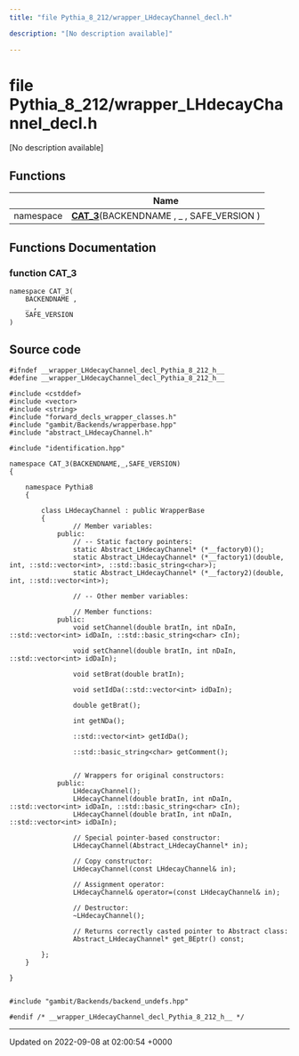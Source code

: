 ```yaml
---
title: "file Pythia_8_212/wrapper_LHdecayChannel_decl.h"

description: "[No description available]"

---
```


# file Pythia_8_212/wrapper_LHdecayChannel_decl.h

[No description available]

## Functions

|                | Name           |
| -------------- | -------------- |
| namespace | **[CAT_3](/documentation/code/files/wrapper__lhdecaychannel__decl_8h/#function-wrapper-lhdecaychannel-decl-h-cat-3)**(BACKENDNAME , _ , SAFE_VERSION ) |


## Functions Documentation

### function CAT_3

```
namespace CAT_3(
    BACKENDNAME ,
    _ ,
    SAFE_VERSION 
)
```




## Source code

```
#ifndef __wrapper_LHdecayChannel_decl_Pythia_8_212_h__
#define __wrapper_LHdecayChannel_decl_Pythia_8_212_h__

#include <cstddef>
#include <vector>
#include <string>
#include "forward_decls_wrapper_classes.h"
#include "gambit/Backends/wrapperbase.hpp"
#include "abstract_LHdecayChannel.h"

#include "identification.hpp"

namespace CAT_3(BACKENDNAME,_,SAFE_VERSION)
{
    
    namespace Pythia8
    {
        
        class LHdecayChannel : public WrapperBase
        {
                // Member variables: 
            public:
                // -- Static factory pointers: 
                static Abstract_LHdecayChannel* (*__factory0)();
                static Abstract_LHdecayChannel* (*__factory1)(double, int, ::std::vector<int>, ::std::basic_string<char>);
                static Abstract_LHdecayChannel* (*__factory2)(double, int, ::std::vector<int>);
        
                // -- Other member variables: 
        
                // Member functions: 
            public:
                void setChannel(double bratIn, int nDaIn, ::std::vector<int> idDaIn, ::std::basic_string<char> cIn);
        
                void setChannel(double bratIn, int nDaIn, ::std::vector<int> idDaIn);
        
                void setBrat(double bratIn);
        
                void setIdDa(::std::vector<int> idDaIn);
        
                double getBrat();
        
                int getNDa();
        
                ::std::vector<int> getIdDa();
        
                ::std::basic_string<char> getComment();
        
        
                // Wrappers for original constructors: 
            public:
                LHdecayChannel();
                LHdecayChannel(double bratIn, int nDaIn, ::std::vector<int> idDaIn, ::std::basic_string<char> cIn);
                LHdecayChannel(double bratIn, int nDaIn, ::std::vector<int> idDaIn);
        
                // Special pointer-based constructor: 
                LHdecayChannel(Abstract_LHdecayChannel* in);
        
                // Copy constructor: 
                LHdecayChannel(const LHdecayChannel& in);
        
                // Assignment operator: 
                LHdecayChannel& operator=(const LHdecayChannel& in);
        
                // Destructor: 
                ~LHdecayChannel();
        
                // Returns correctly casted pointer to Abstract class: 
                Abstract_LHdecayChannel* get_BEptr() const;
        
        };
    }
    
}


#include "gambit/Backends/backend_undefs.hpp"

#endif /* __wrapper_LHdecayChannel_decl_Pythia_8_212_h__ */
```


-------------------------------

Updated on 2022-09-08 at 02:00:54 +0000
